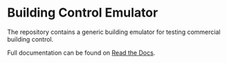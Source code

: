 Building Control Emulator
=========================

The repository contains a generic building emulator for testing commercial building control.

Full documentation can be found on [Read the Docs](building-control-emulator.readthedocs.io).